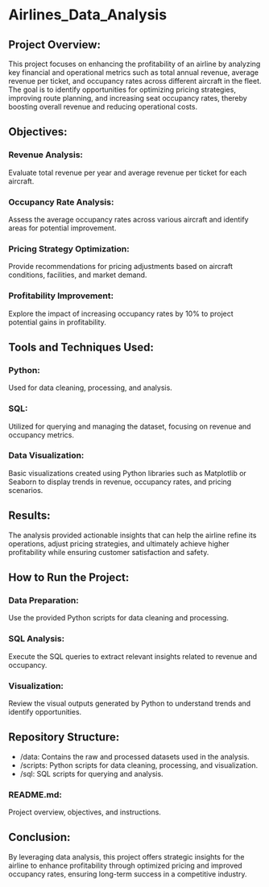 # Airlines_Data_Analysis

## Project Overview:
This project focuses on enhancing the profitability of an airline by analyzing key financial and operational metrics such as total annual revenue, average revenue per ticket, and occupancy rates across different aircraft in the fleet. The goal is to identify opportunities for optimizing pricing strategies, improving route planning, and increasing seat occupancy rates, thereby boosting overall revenue and reducing operational costs.

## Objectives:
### Revenue Analysis: 
Evaluate total revenue per year and average revenue per ticket for each aircraft.
### Occupancy Rate Analysis:
Assess the average occupancy rates across various aircraft and identify areas for potential improvement.
### Pricing Strategy Optimization: 
Provide recommendations for pricing adjustments based on aircraft conditions, facilities, and market demand.
### Profitability Improvement:
Explore the impact of increasing occupancy rates by 10% to project potential gains in profitability.

## Tools and Techniques Used:
### Python:
Used for data cleaning, processing, and analysis.
### SQL:
Utilized for querying and managing the dataset, focusing on revenue and occupancy metrics.
### Data Visualization:
Basic visualizations created using Python libraries such as Matplotlib or Seaborn to display trends in revenue, occupancy rates, and pricing scenarios.
## Results:
The analysis provided actionable insights that can help the airline refine its operations, adjust pricing strategies, and ultimately achieve higher profitability while ensuring customer satisfaction and safety.

## How to Run the Project:
### Data Preparation: 
Use the provided Python scripts for data cleaning and processing.
### SQL Analysis:
Execute the SQL queries to extract relevant insights related to revenue and occupancy.
### Visualization: 
Review the visual outputs generated by Python to understand trends and identify opportunities.

## Repository Structure:
- /data: Contains the raw and processed datasets used in the analysis.
- /scripts: Python scripts for data cleaning, processing, and visualization.
- /sql: SQL scripts for querying and analysis.
### README.md: 
Project overview, objectives, and instructions.
## Conclusion:
By leveraging data analysis, this project offers strategic insights for the airline to enhance profitability through optimized pricing and improved occupancy rates, ensuring long-term success in a competitive industry.
